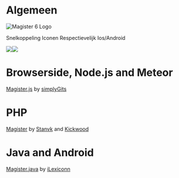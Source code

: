 Algemeen
===
![Magister 6 Logo](https://martinus.magister.net/Content/app/images/startup-image2.png)

Snelkoppeling Iconen
Respectievelijk Ios/Android 

![](https://martinus.magister.net/content/app/images/apple/apple-touch-icon-152x152.png)![](https://martinus.magister.net/content/app/images/android/drawable-xxhdpi/ic_launcher.png)

Browserside, Node.js and Meteor
===
[Magister.js](http://simplygits.github.io/MagisterJS/) by [simplyGits](https://github.com/simplyGits)

PHP
===
[Magister](https://github.com/Stanvk/Magister) by [Stanvk](https://github.com/Stanvk) and [Kickwood](https://github.com/kickwood)

Java and Android
===
[Magister.java](https://github.com/iLexiconn/Magister.java) by [iLexiconn](https://github.com/iLexiconn)
